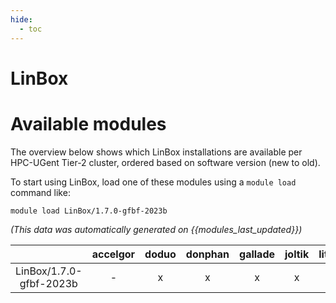 ```yaml
---
hide:
  - toc
---
```


LinBox
======

# Available modules


The overview below shows which LinBox installations are available per HPC-UGent Tier-2 cluster, ordered based on software version (new to old).

To start using LinBox, load one of these modules using a `module load` command like:

```shell
module load LinBox/1.7.0-gfbf-2023b
```

*(This data was automatically generated on {{modules_last_updated}})*  

| |accelgor|doduo|donphan|gallade|joltik|litleo|shinx|
| :---: | :---: | :---: | :---: | :---: | :---: | :---: | :---: |
|LinBox/1.7.0-gfbf-2023b|-|x|x|x|x|x|x|
